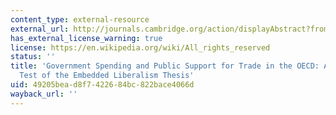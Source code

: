 ```yaml
---
content_type: external-resource
external_url: http://journals.cambridge.org/action/displayAbstract?fromPage=online&aid=301418
has_external_license_warning: true
license: https://en.wikipedia.org/wiki/All_rights_reserved
status: ''
title: 'Government Spending and Public Support for Trade in the OECD: An Empirical
  Test of the Embedded Liberalism Thesis'
uid: 49205bea-d8f7-4226-84bc-822bace4066d
wayback_url: ''
---
```

